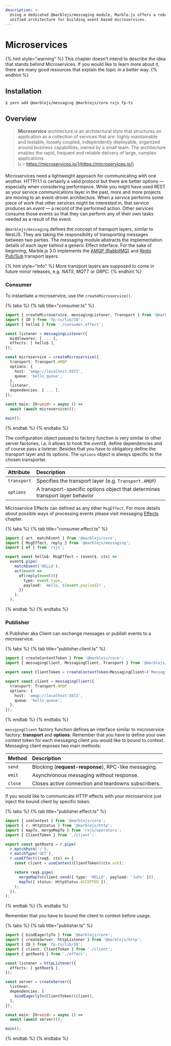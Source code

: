 ```yaml
---
description: >-
  Using a dedicated @marblejs/messaging module, Marble.js offers a robust and
  unified architecture for building event-based microservices.
---
```


# Microservices

{% hint style="warning" %}
This chapter doesn't intend to describe the idea that stands behind Microservices. If you would like to learn more about it, there are many good resources that explain the topic in a better way.
{% endhint %}

## Installation

```bash
$ yarn add @marblejs/messaging @marblejs/core rxjs fp-ts
```

## **Overview**

> **Microservice** architecture is an architectural style that structures an application as a collection of services that are: highly maintainable and testable, loosely coupled, independently deployable, organized around business capabilities, owned by a small team. The architecture enables the rapid, frequent and reliable delivery of large, complex applications.  
> [👉 https://microservices.io/](https://microservices.io/)

Microservices need a lightweight approach for communicating with one another. HTTP/1.1 is certainly a valid protocol but there are better options — especially when considering performance. While you might have used REST as your service communications layer in the past, more and more projects are moving to an event-driven architecture. When a service performs some piece of work that other services might be interested in, that service produces an _event_ — a record of the performed action. Other services consume those events so that they can perform any of their own tasks needed as a result of the event.

`@marblejs/messaging` defines the concept of transport layers, similar to NestJS. They are taking the responsibility of transporting messages between two parties. The messaging module abstracts the implementation details of each layer behind a generic Effect interface. For the sake of beginning, Marble.js 3.0 implements the [AMQP \(RabbitMQ\)](rabbitmq.md) and [Redis Pub/Sub](redis-pub-sub.md) transport layers.

{% hint style="info" %}
More transport layers are supposed to come in future minor releases, e.g. _NATS_, _MQTT_ or _GRPC_.
{% endhint %}

### Consumer

To instantiate a microservice, use the `createMicroservice()`.

{% tabs %}
{% tab title="consumer.ts" %}
```typescript
import { createMicroservice, messagingListener, Transport } from '@marblejs/messaging';
import { IO } from 'fp-ts/lib/IO';
import { hello$ } from './consumer.effect';

const listener = messagingListener({
  middlewares: [ ... ],
  effects: [ hello$ ],
});

const microservice = createMicroservice({
  transport: Transport.AMQP
  options: {
    host: 'amqp://localhost:5672',
    queue: 'hello_queue',
  },
  listener,
  dependencies: [ ... ],
});

const main: IO<void> = async () =>
  await (await microservice)();

main();
```
{% endtab %}
{% endtabs %}

The configuration object passed to factory function is very similar to other server factories, i.a. it allows to hook the _event$_, define dependencies and of course pass a listener. Besides that you have to obligatory define the transport layer and its options. The `options` object is always specific to the chosen transporter.

| Attribute | Description |
| :--- | :--- |
| `transport` | Specifies the transport layer \(e.g. `Transport.AMQP`\) |
| `options` | A transport-specific options object that determines transport layer behavior |

Microservice Effects can defined as any other `MsgEffect`. For more details about possible ways of processing events please visit messaging [Effects](../core-concepts/effects.md) chapter.

{% tabs %}
{% tab title="consumer.effect.ts" %}
```typescript
import { act, matchEvent } from '@marblejs/core';
import { MsgEffect, reply } from '@marblejs/messaging';
import { of } from 'rxjs';

export const hello$: MsgEffect = (event$, ctx) =>
  event$.pipe(
    matchEvent('HELLO'),
    act(event =>
      of(reply(event)({
        type: event.type,
        payload: `Hello, ${event.payload}!`,
      })
    ),
  );
```
{% endtab %}
{% endtabs %}

### Publisher

A Publisher aka Client can exchange messages or publish events to a microservice.

{% tabs %}
{% tab title="publisher.client.ts" %}
```typescript
import { createContextToken } from '@marblejs/core';
import { messagingClient, MessagingClient, Transport } from '@marblejs/messaging';

export const ClientToken = createContextToken<MessagingClient>('MessagingClient');

export const client = messagingClient({
  transport: Transport.AMQP
  options: {
    host: 'amqp://localhost:5672',
    queue: 'hello_queue',
  },
});
```
{% endtab %}
{% endtabs %}

`messgingClient` factory function defines an interface similar to microservice factory: **transport** and **options**. Remember that you have to define your own context token for each messaging client you would like to bound to context. Messaging client exposes two main methods:

| Method | Description |
| :--- | :--- |
| `send` | Blocking \(**request-response**\), RPC-like messaging. |
| `emit` | Asynchronous messaging without response. |
| `close` | Closes active connection and teardowns subscribers. |

If you would like to communicate HTTP effects with your microservice just inject the bound client by specific token.

{% tabs %}
{% tab title="publisher.effect.ts" %}
```typescript
import { useContext } from '@marblejs/core';
import { r, HttpStatus } from '@marblejs/http';
import { mapTo, mergeMapTo } from 'rxjs/operators';
import { ClientToken } from './client';

export const getRoot$ = r.pipe(
  r.matchPath('/'),
  r.matchType('GET'),
  r.useEffect((req$, ctx) => {
    const client = useContext(ClientToken)(ctx.ask);

    return req$.pipe(
      mergeMapTo(client.send({ type: 'HELLO', payload: 'John' })),
      mapTo({ status: HttpStatus.ACCEPTED }),
    );
  }),
);
```
{% endtab %}
{% endtabs %}

Remember that you have to bound the client to context before usage.

{% tabs %}
{% tab title="publisher.ts" %}
```typescript
import { bindEagerlyTo } from '@marblejs/core';
import { createServer, httpListener } from '@marblejs/http';
import { IO } from 'fp-ts/lib/IO';
import { client, ClientToken } from './client';
import { getRoot$ } from './effect';

const listener = httpListener({
  effects: [ getRoot$ ],
});

const server = createServer({
  listener,
  dependencies: [
    bindEagerlyTo(ClientToken)(client),
  ],
});

const main: IO<void> = async () =>
  await (await server)();

main();
```
{% endtab %}
{% endtabs %}

